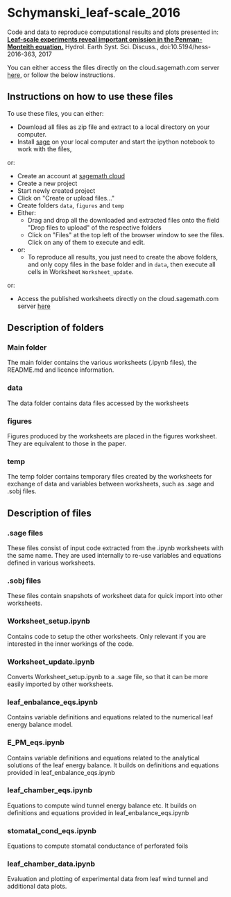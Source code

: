# Schymanski_leaf-scale_2016

Code and data to reproduce computational results and plots presented in: 
[**Leaf-scale experiments reveal important omission in the Penman-Monteith equation.**](http://www.hydrol-earth-syst-sci-discuss.net/hess-2016-363)
Hydrol. Earth Syst. Sci. Discuss., doi:10.5194/hess-2016-363, 2017

You can either access the files directly on the cloud.sagemath.com server [here]( https://cloud.sagemath.com/projects/e66470cf-1fa4-48bc-8a49-2513f177cf8a/files/Schymanski_leaf-scale_2016/), or follow the below instructions.

## Instructions on how to use these files
To use these files, you can either:

- Download all files as zip file and extract to a local directory on your computer.
- Install [sage](http://www.sagemath.org) on your local computer and start the ipython notebook to work with the files, 

or:

- Create an account at [sagemath cloud](https://cloud.sagemath.com)
- Create a new project
- Start newly created project
- Click on "Create or upload files..."
- Create folders `data`, `figures` and `temp`
- Either:
    - Drag and drop all the downloaded and extracted files onto the field "Drop files to upload" of the respective folders
    - Click on "Files" at the top left of the browser window to see the files. Click on any of them to execute and edit.
- or:
    - To reproduce all results, you just need to create the above folders, and only copy files in the base folder and in `data`, then execute all cells in Worksheet `Worksheet_update`. 


or:

- Access the published worksheets directly on the cloud.sagemath.com server [here]( https://cloud.sagemath.com/projects/e66470cf-1fa4-48bc-8a49-2513f177cf8a/files/Schymanski_leaf-scale_2016/)

## Description of folders
### Main folder
The main folder contains the various worksheets (.ipynb files), the README.md and licence information. 
### data
The data folder contains data files accessed by the worksheets
### figures
Figures produced by the worksheets are placed in the figures worksheet. They are equivalent to those in the paper.
### temp
The temp folder contains temporary files created by the worksheets for exchange of data and variables between worksheets, such as .sage and .sobj files.



## Description of files
### .sage files
These files consist of input code extracted from the .ipynb worksheets with the same name. They are used internally to re-use variables and equations defined in various worksheets.
### .sobj files
These files contain snapshots of worksheet data for quick import into other worksheets.
### Worksheet_setup.ipynb
Contains code to setup the other worksheets. Only relevant if you are interested in the inner workings of the code.
### Worksheet_update.ipynb
Converts Worksheet_setup.ipynb to a .sage file, so that it can be more easily imported by other worksheets.
### leaf_enbalance_eqs.ipynb
Contains variable definitions and equations related to the numerical leaf energy balance model.
### E_PM_eqs.ipynb
Contains variable definitions and equations related to the analytical solutions of the leaf energy balance. It builds on definitions and equations provided in leaf_enbalance_eqs.ipynb
### leaf_chamber_eqs.ipynb
Equations to compute wind tunnel energy balance etc. It builds on definitions and equations provided in leaf_enbalance_eqs.ipynb
### stomatal_cond_eqs.ipynb
Equations to compute stomatal conductance of perforated foils
### leaf_chamber_data.ipynb
Evaluation and plotting of experimental data from leaf wind tunnel and additional data plots.

